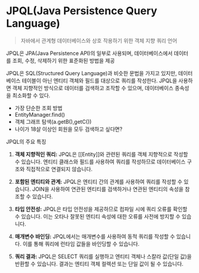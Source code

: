 # JPQL(Java Persistence Query Language)

>자바에서 관계형 데이터베이스와 상호 작용하기 위한 객체 지향 쿼리 언어

JPQL은 JPA(Java Persistence API)의 일부로 사용되며, 데이터베이스에서 데이터를 조회, 수정, 삭제하기 위한 표준화된 방법을 제공

JPQL은 SQL(Structured Query Language)과 비슷한 문법을 가지고 있지만, 데이터베이스 테이블이 아닌 엔티티 객체와 필드를 대상으로 쿼리를 작성한다. JPQL을 사용하면 객체 지향적인 방식으로 데이터를 검색하고 조작할 수 있으며, 데이터베이스 종속성을 최소화할 수 있다.

- 가장 단순한 조회 방법
- EntityManager.find()
- 객체 그래프 탐색(a.getB(),getC())
- 나이가 18살 이상인 회원을 모두 검색하고 싶다면?

JPQL의 주요 특징

1. **객체 지향적인 쿼리:** JPQL은 [[Entity]]와 관련된 쿼리를 객체 지향적으로 작성할 수 있습니다. 엔티티 클래스와 필드를 사용하여 쿼리를 작성하므로 데이터베이스 구조와 직접적으로 연결되지 않습니다.
    
2. **포함된 엔티티와 관계:** JPQL은 엔티티 간의 관계를 사용하여 쿼리를 작성할 수 있습니다. JOIN을 사용하여 연관된 엔티티를 검색하거나 연관된 엔티티의 속성을 참조할 수 있습니다.
    
3. **타입 안전성:** JPQL은 타입 안전성을 제공하므로 컴파일 시에 쿼리 오류를 확인할 수 있습니다. 이는 오타나 잘못된 엔티티 속성에 대한 오류를 사전에 방지할 수 있습니다.
    
4. **매개변수 바인딩:** JPQL에서는 매개변수를 사용하여 동적 쿼리를 작성할 수 있습니다. 이를 통해 쿼리에 런타임 값들을 바인딩할 수 있습니다.
    
5. **쿼리 결과:** JPQL은 SELECT 쿼리를 실행하고 엔티티 객체나 스칼라 값(단일 값)을 반환할 수 있습니다. 결과는 엔티티 객체 컬렉션 또는 단일 값이 될 수 있습니다.